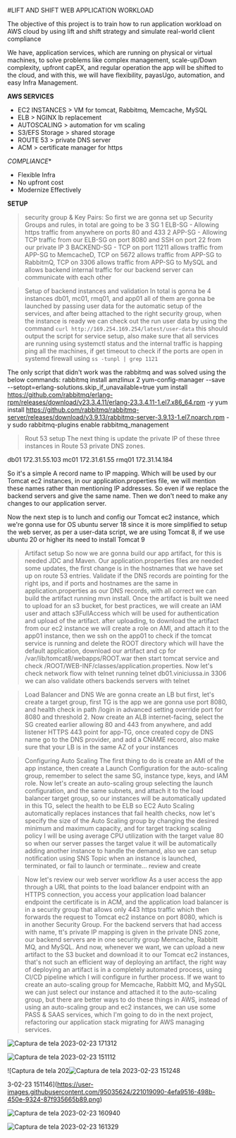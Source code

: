 #LIFT AND SHIFT WEB APPLICATION WORKLOAD 

The objective of this project is to train how to run application workload on AWS cloud by using lift and shift strategy and simulate real-world client compliance 

We have, application services, which are running on physical or virtual machines, to solve problems like complex management, scale-up/Down complexity, upfront capEX, and regular operation the app will be shifted to the cloud, and with this, we will have flexibility, payasUgo, automation, and easy Infra Management.

**AWS SERVICES** 
- EC2 INSTANCES > VM for tomcat, Rabbitmq, Memcache, MySQL 
- ELB > NGINX lb replacement 
- AUTOSCALING > automation for vm scaling 
- S3/EFS Storage > shared storage 
- ROUTE 53 > private DNS server 
- ACM > certificate manager for https 

*COMPLIANCE** 
- Flexible Infra
- No upfront cost
- Modernize Effectively 


**SETUP** 
> security group & Key Pairs: 
So first we are gonna set up Security Groups and rules, in total are going to be 3 SG 
1 ELB-SG - Allowing https traffic from anywhere on ports 80 and 433
2 APP-SG - Allowing TCP traffic from our ELB-SG on port 8080 and SSH on port 22 from our private IP
3 BACKEND-SG - TCP on port 11211 allows traffic from APP-SG to MemcacheD, TCP on 5672 allows traffic from APP-SG to RabbitmQ, TCP on 3306 allows traffic from APP-SG to MySQL and allows backend internal traffic for our backend server can communicate with each other

> Setup of backend instances and validation
In total is gonna be 4 instances db01, mc01, rmq01, and app01 all of them are gonna be launched by passing user data for the automatic setup of the services, and after being attached to the right security group, when the instance is ready we can check out the run user data by using the command ``curl http://169.254.169.254/latest/user-data`` this should output the script for service setup, also make sure that all services are running using systemctl status <service> and the internal traffic is happing ping all the machines, if get timeout to check if the ports are open in systemd firewall using ``ss -tunpl | grep 1121``

The only script that didn't work was the rabbitmq and was solved using the below commands: 
rabbitmq install amzlinux 2
yum-config-manager --save --setopt=erlang-solutions.skip_if_unavailable=true
yum install https://github.com/rabbitmq/erlang-rpm/releases/download/v23.3.4.11/erlang-23.3.4.11-1.el7.x86_64.rpm -y
yum install https://github.com/rabbitmq/rabbitmq-server/releases/download/v3.9.13/rabbitmq-server-3.9.13-1.el7.noarch.rpm -y
sudo rabbitmq-plugins enable rabbitmq_management

> Rout 53 setup
The next thing is update the private IP of these three instances in Route 53 private DNS zones.

db01 172.31.55.103
mc01 172.31.61.55 
rmq01 172.31.14.184

So it's a simple A record name to IP mapping. Which will be used by our Tomcat ec2 instances, in our application.properties file, we will mention these names rather than mentioning IP addresses. So even if we replace the backend servers and give the same name. Then we don't need to make any changes to our application server.

Now the next step is to lunch and config our Tomcat ec2 instance, which we're gonna use for OS ubuntu server 18 since it is more simplified to setup the web server, as per a user-data script, we are using Tomcat 8, if we use ubuntu 20 or higher its need to install Tomcat 9

>Artifact setup 
So now we are gonna build our app artifact, for this is needed JDC and Maven. Our application.properties files are needed some updates, the first change is in the hostnames that we have set up on route 53 entries. Validate if the DNS records are pointing for the right ips, and if ports and hostnames are the same in application.properties as our DNS records, with all correct we can build the artifact running mvn install. Once the artifact is built we need to upload for an s3 bucket, for best practices, we will create an IAM user and attach s3FullAccess which will be used for authentication and upload of the artifact. after uploading, to download the artifact from our ec2 instance we will create a role on AMI, and attach it to the app01 instance, then we ssh on the app01 to check if the tomcat service is running and delete the ROOT directory which will have the default application, download our artifact and cp for /var/lib/tomcat8/webapps/ROOT.war then start tomcat service and check /ROOT/WEB-INF/classes/application.properties. Now let's check network flow with telnet running telnet db01.viniciussa.in 3306 we can also validate others backends servers with telnet 

> Load Balancer and DNS 
We are gonna create an LB but first, let's create a target group, first TG is the app we are gonna use port 8080, and health check in path /login in advanced setting override port for 8080 and threshold 2. Now create an ALB internet-facing, select the SG created earlier allowing 80 and 443 from anywhere, and add listener HTTPS 443 point for app-TG, once created copy de DNS name go to the DNS provider, and add a CNAME record, also make sure that your LB is in the same AZ of your instances 

> Configuring Auto Scaling 
The first thing to do is create an AMI  of the app instance, then create a Launch Configuration for the auto-scaling group, remember to select the same SG, instance type, keys, and IAM role. 
Now let's create an auto-scaling group selecting the launch configuration, and the same subnets, and attach it to the load balancer target group, so our instances will be automatically updated in this TG, select the health to be ELB so EC2 Auto Scaling automatically replaces instances that fail health checks, now let's specify the size of the Auto Scaling group by changing the desired minimum and maximum capacity, and for target tracking scaling policy I will be using average CPU utilization with the target value 80 so when our server passes the target value it will be automatically adding another instance to handle the demand, also we can setup notification using SNS Topic when an instance is launched, terminated, or fail to launch or terminate... review and create 

> Now let's review our web server workflow 
 As a user access the app through a URL that points to the load balancer endpoint with an HTTPS connection, you access your application load balancer endpoint the certificate is in ACM, and the application load balancer is in a security group that allows only 443 https traffic which then forwards the request to Tomcat ec2 instance on port 8080, which is in another Security Group.
 For the backend servers that had access with name, tt's private IP mapping is given in the private DNS zone, our backend servers are in one security group Memcache, Rabbitt MQ, and MySQL.
 And now, whenever we want, we can upload a new artifact to the S3 bucket and download it to our Tomcat ec2 instances, that's not such an efficient way of deploying an artifact, the right way of deploying an artifact is in a completely automated process, using CI/CD pipeline which I will configure in further process.
 If we want to create an auto-scaling group for Memcache, Rabbitt MQ, and MySQL we can just select our instance and attached it to the auto-scaling group, but there are better ways to do these things in AWS, instead of using an auto-scaling group and ec2 instances, we can use some PASS & SAAS services, which I'm going to do in the next project, refactoring our application stack migrating for AWS managing services.
 
 ![Captura de tela 2023-02-23 171312](https://user-images.githubusercontent.com/95035624/221019672-58c77548-67f0-4cba-8a08-cc7120a7f3d2.png)

![Captura de tela 2023-02-23 151112](https://user-images.githubusercontent.com/95035624/221019074-ea58fcb8-a3fa-4994-a23d-e1285bf65087.png)

 ![Captura de tela 202![Captura de tela 2023-02-23 151248](https://user-images.githubusercontent.com/95035624/221019104-d801b922-58ad-4af4-8e93-9de09ee0620c.png)
 
3-02-23 151146](https://user-images.githubusercontent.com/95035624/221019090-4efa9516-498b-450e-9324-87f935665b89.png)
 
![Captura de tela 2023-02-23 160940](https://user-images.githubusercontent.com/95035624/221019117-b9fa4076-7280-418a-a3b9-ffa57b0b4e41.png)
 
![Captura de tela 2023-02-23 161329](https://user-images.githubusercontent.com/95035624/221019122-0723f8f9-fe07-4882-9f44-cd416ce5d466.png)
